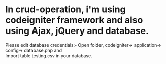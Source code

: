 # In crud-operation, i'm using codeigniter framework and also using Ajax, jQuery and database.
Please edit database credentials:-
Open folder, codeigniter-> application-> config-> database.php and  
Import table testing.csv in your database.
